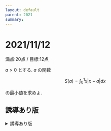 ```yaml
---
layout: default
parent: 2021
summary: 
---
```


# 2021/11/12

満点:20点 / 目標:12点

$a>0$ とする. $a$ の関数

$$ S(a) = \int_0^1 x|x-a| dx $$

の最小値を求めよ.

## 誘導あり版

<details markdown="1">
<summary>誘導あり版</summary>

$a>0$ とする.

(1) $ y=x \| x-a \| $ のグラフを描け.

(2) **$a$ と $1$ の大小に注意して,** $a$ の関数

$$ S(a) = \int_0^1 x|x-a| dx $$

を $a$ の整式で表せ.

(3) $S(a)$ の最小値を求めよ.

</details>